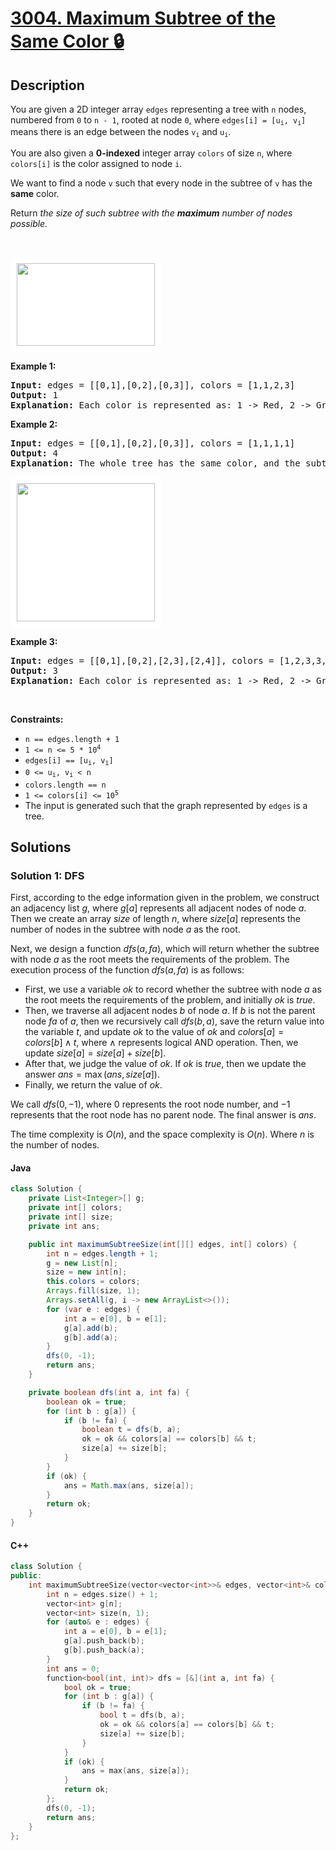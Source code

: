 # [3004. Maximum Subtree of the Same Color 🔒](https://leetcode.com/problems/maximum-subtree-of-the-same-color)

## Description

<!-- description:start -->

<p>You are given a 2D integer array <code>edges</code> representing a tree with <code>n</code> nodes, numbered from <code>0</code> to <code>n - 1</code>, rooted at node <code>0</code>, where <code>edges[i] = [u<sub>i</sub>, v<sub>i</sub>]</code> means there is an edge between the nodes <code>v<sub>i</sub></code> and <code>u<sub>i</sub></code>.</p>

<p>You are also given a <strong>0-indexed</strong> integer array <code>colors</code> of size <code>n</code>, where <code>colors[i]</code> is the color assigned to node <code>i</code>.</p>

<p>We want to find a node <code>v</code> such that every node in the <span data-keyword="subtree-of-node">subtree</span> of <code>v</code> has the <strong>same</strong> color.</p>

<p>Return <em>the size of such subtree with the <strong>maximum</strong> number of nodes possible.</em></p>

<p>&nbsp;</p>
<p><strong><img alt="" src="https://fastly.jsdelivr.net/gh/doocs/leetcode@main/solution/3000-3099/3004.Maximum%20Subtree%20of%20the%20Same%20Color/images/20231216-134026.png" style="padding: 10px; background: rgb(255, 255, 255); border-radius: 0.5rem; width: 221px; height: 132px;" /></strong></p>

<p><strong class="example">Example 1:</strong></p>

<pre>
<strong>Input:</strong> edges = [[0,1],[0,2],[0,3]], colors = [1,1,2,3]
<strong>Output:</strong> 1
<strong>Explanation:</strong> Each color is represented as: 1 -&gt; Red, 2 -&gt; Green, 3 -&gt; Blue. We can see that the subtree rooted at node 0 has children with different colors. Any other subtree is of the same color and has a size of 1. Hence, we return 1.
</pre>

<p><strong class="example">Example 2:</strong></p>

<pre>
<strong>Input:</strong> edges = [[0,1],[0,2],[0,3]], colors = [1,1,1,1]
<strong>Output:</strong> 4
<strong>Explanation:</strong> The whole tree has the same color, and the subtree rooted at node 0 has the most number of nodes which is 4. Hence, we return 4.
</pre>

<p><strong><img alt="" src="https://fastly.jsdelivr.net/gh/doocs/leetcode@main/solution/3000-3099/3004.Maximum%20Subtree%20of%20the%20Same%20Color/images/20231216-134017.png" style="padding: 10px; background: rgb(255, 255, 255); border-radius: 0.5rem; width: 221px; height: 221px;" /></strong></p>

<p><strong class="example">Example 3:</strong></p>

<pre>
<strong>Input:</strong> edges = [[0,1],[0,2],[2,3],[2,4]], colors = [1,2,3,3,3]
<strong>Output:</strong> 3
<strong>Explanation:</strong> Each color is represented as: 1 -&gt; Red, 2 -&gt; Green, 3 -&gt; Blue. We can see that the subtree rooted at node 0 has children with different colors. Any other subtree is of the same color, but the subtree rooted at node 2 has a size of 3 which is the maximum. Hence, we return 3.
</pre>

<p>&nbsp;</p>
<p><strong>Constraints:</strong></p>

<ul>
	<li><code>n == edges.length + 1</code></li>
	<li><code>1 &lt;= n &lt;= 5 * 10<sup>4</sup></code></li>
	<li><code>edges[i] == [u<sub>i</sub>, v<sub>i</sub>]</code></li>
	<li><code>0 &lt;= u<sub>i</sub>, v<sub>i</sub> &lt; n</code></li>
	<li><code>colors.length == n</code></li>
	<li><code>1 &lt;= colors[i] &lt;= 10<sup>5</sup></code></li>
	<li>The input is generated such that the graph represented by <code>edges</code> is a tree.</li>
</ul>

<!-- description:end -->

## Solutions

<!-- solution:start -->

### Solution 1: DFS

First, according to the edge information given in the problem, we construct an adjacency list $g$, where $g[a]$ represents all adjacent nodes of node $a$. Then we create an array $size$ of length $n$, where $size[a]$ represents the number of nodes in the subtree with node $a$ as the root.

Next, we design a function $dfs(a, fa)$, which will return whether the subtree with node $a$ as the root meets the requirements of the problem. The execution process of the function $dfs(a, fa)$ is as follows:

-   First, we use a variable $ok$ to record whether the subtree with node $a$ as the root meets the requirements of the problem, and initially $ok$ is $true$.
-   Then, we traverse all adjacent nodes $b$ of node $a$. If $b$ is not the parent node $fa$ of $a$, then we recursively call $dfs(b, a)$, save the return value into the variable $t$, and update $ok$ to the value of $ok$ and $colors[a] = colors[b] \land t$, where $\land$ represents logical AND operation. Then, we update $size[a] = size[a] + size[b]$.
-   After that, we judge the value of $ok$. If $ok$ is $true$, then we update the answer $ans = \max(ans, size[a])$.
-   Finally, we return the value of $ok$.

We call $dfs(0, -1)$, where $0$ represents the root node number, and $-1$ represents that the root node has no parent node. The final answer is $ans$.

The time complexity is $O(n)$, and the space complexity is $O(n)$. Where $n$ is the number of nodes.

#### Java

```java
class Solution {
    private List<Integer>[] g;
    private int[] colors;
    private int[] size;
    private int ans;

    public int maximumSubtreeSize(int[][] edges, int[] colors) {
        int n = edges.length + 1;
        g = new List[n];
        size = new int[n];
        this.colors = colors;
        Arrays.fill(size, 1);
        Arrays.setAll(g, i -> new ArrayList<>());
        for (var e : edges) {
            int a = e[0], b = e[1];
            g[a].add(b);
            g[b].add(a);
        }
        dfs(0, -1);
        return ans;
    }

    private boolean dfs(int a, int fa) {
        boolean ok = true;
        for (int b : g[a]) {
            if (b != fa) {
                boolean t = dfs(b, a);
                ok = ok && colors[a] == colors[b] && t;
                size[a] += size[b];
            }
        }
        if (ok) {
            ans = Math.max(ans, size[a]);
        }
        return ok;
    }
}
```

#### C++

```cpp
class Solution {
public:
    int maximumSubtreeSize(vector<vector<int>>& edges, vector<int>& colors) {
        int n = edges.size() + 1;
        vector<int> g[n];
        vector<int> size(n, 1);
        for (auto& e : edges) {
            int a = e[0], b = e[1];
            g[a].push_back(b);
            g[b].push_back(a);
        }
        int ans = 0;
        function<bool(int, int)> dfs = [&](int a, int fa) {
            bool ok = true;
            for (int b : g[a]) {
                if (b != fa) {
                    bool t = dfs(b, a);
                    ok = ok && colors[a] == colors[b] && t;
                    size[a] += size[b];
                }
            }
            if (ok) {
                ans = max(ans, size[a]);
            }
            return ok;
        };
        dfs(0, -1);
        return ans;
    }
};
```

<!-- solution:end -->

<!-- problem:end -->